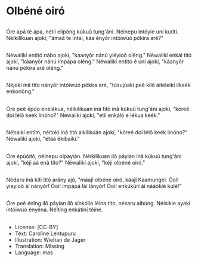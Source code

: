 # Olbéné oiró

##
Óre apá té ápa, nétií elipóng kúkuû
tung'áni.
Néínepu intóyie uní kutíti.
Néíkilíkuan ajokí, "ámaâ te íntai,
káa ényór intóiwúó pókira aré?"

##
Néwalikí entitó nábo ajokí, "káanyôr
nánú yíéyioô olêng." Néwalikí enkái
titó ajokí, "káanyôr nánú impápa
olêng." Néwalikí entitó é uní ajokí,
"káanyôr nánú pókíra aré olêng."

##
Néjokí ínâ títo nányôr intóiwúó
pókira aré, "túsujúaki peê kíló
aiteleikí ilkeék enkoríóng."

##
Óre peê épúo enelákua, néíkilíkuan
inâ titó ínâ kúkuû tung'áni ajokí,
"kóreê doí lélô keék linóno?"
Néwalikí ajokí, "etíi enkáló e lékua
keék."

##
Nébaikí entîm, néítokí inâ titó
aikilikúán ajokí, "kóreê doí lélô keék
linóno?" Néwalikí ajokí, "étáá
ékíbaikí."

##
Óre épúóítô, néínepu olpayíán.
Néíkilíkuan ilô páyian ínâ kúkuû
tung'áni ajokí, "kéji aá enâ títo?"
Néwalikí ajokí, "kéji olbéné oiró."

##
Nédaru inâ kíti titó arány ajó, "máajî
olbéné oiró, káajî Kaamungei.
Óoi! yieyioô áí nányór! Óoi! impápá
láí lányór! Óoi! enkúkúrí áí nááókíé
kulé!"

##
Óre peê énîng ilô páyian ílô sínkólio
léína títo, nésaru aibúng. Néísikie
ayakí intóiwúó enyéna.
Néíting enkátiní téíne.

##
* License: [CC-BY]
* Text: Caroline Lentupuru
* Illustration: Wiehan de Jager
* Translation: Missing
* Language: mas
